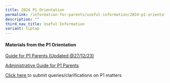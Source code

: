 ```yaml
---
title: 2024 P1 Orientation
permalink: /information-for-parents/useful-information/2024-p1-orientation/
description: ""
third_nav_title: Useful Information
variant: tiptap
---
```

<h4><strong>Materials from the P1 Orientation</strong></h4><p><a href="https://www.chongzhengpri.moe.edu.sg/information-for-parents/useful-information/2024-p1-orientation/" rel="noopener" target="_blank">Guide for P1 Parents (Updated @27/12/23)</a></p><p><a href="https://go.gov.sg/admin-guide-p1-orientation" rel="noopener" target="_blank">Administrative Guide for P1 Parents</a></p><p><a href="https://form.gov.sg/653a27749c349a00128e9f45" rel="noopener" target="_blank">Click here </a>to submit queries/clarifications on P1 matters</p><p></p>